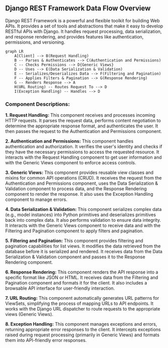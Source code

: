 ## Django REST Framework Data Flow Overview

Django REST Framework is a powerful and flexible toolkit for building Web APIs. It provides a set of tools and abstractions that make it easy to develop RESTful APIs with Django. It handles request processing, data serialization, and response rendering, and provides features like authentication, permissions, and versioning.

```mermaid
graph LR
    A[Client] --> B(Request Handling)
    B -- Parses & Authenticates --> C(Authentication and Permissions)
    C -- Checks Permissions --> D{Generic Views}
    D -- Uses --> E(Data Serialization & Validation)
    E -- Serializes/Deserializes Data --> F(Filtering and Pagination)
    F -- Applies Filters & Pagination --> G(Response Rendering)
    G -- Renders Response --> A
    H(URL Routing) -- Routes Request To --> D
    I(Exception Handling) -- Handles --> D
```

### Component Descriptions:

**1. Request Handling:** This component receives and processes incoming HTTP requests. It parses the request data, performs content negotiation to determine the appropriate response format, and authenticates the user. It then passes the request to the Authentication and Permissions component.

**2. Authentication and Permissions:** This component handles authentication and authorization. It verifies the user's identity and checks if they have the necessary permissions to access the requested resource. It interacts with the Request Handling component to get user information and with the Generic Views component to enforce access controls.

**3. Generic Views:** This component provides reusable view classes and mixins for common API operations (CRUD). It receives the request from the Authentication and Permissions component, uses the Data Serialization & Validation component to process data, and the Response Rendering component to render the response. It also uses the Exception Handling component to manage errors.

**4. Data Serialization & Validation:** This component serializes complex data (e.g., model instances) into Python primitives and deserializes primitives back into complex data. It also performs validation to ensure data integrity. It interacts with the Generic Views component to receive data and with the Filtering and Pagination component to apply filters and pagination.

**5. Filtering and Pagination:** This component provides filtering and pagination capabilities for list views. It modifies the data retrieved from the database before it is serialized and rendered. It receives data from the Data Serialization & Validation component and passes it to the Response Rendering component.

**6. Response Rendering:** This component renders the API response into a specific format like JSON or HTML. It receives data from the Filtering and Pagination component and formats it for the client. It also includes a browsable API interface for user-friendly interaction.

**7. URL Routing:** This component automatically generates URL patterns for ViewSets, simplifying the process of mapping URLs to API endpoints. It works with the Django URL dispatcher to route requests to the appropriate views (Generic Views).

**8. Exception Handling:** This component manages exceptions and errors, returning appropriate error responses to the client. It intercepts exceptions raised during request processing (primarily in Generic Views) and formats them into API-friendly error responses.